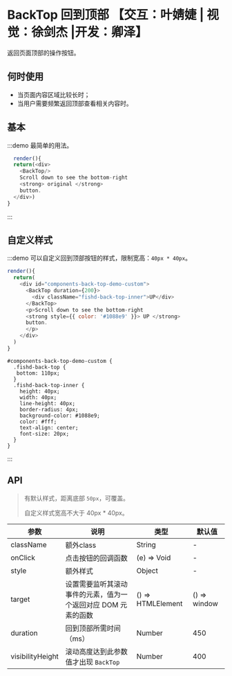 # BackTop 回到顶部 【交互：叶婧婕 | 视觉：徐剑杰 |开发：卿泽】

返回页面顶部的操作按钮。

## 何时使用

- 当页面内容区域比较长时；
- 当用户需要频繁返回顶部查看相关内容时。

## 基本

:::demo 最简单的用法。

```js
  render(){
  return(<div>
    <BackTop/>
    Scroll down to see the bottom-right
    <strong> original </strong>
    button.
  </div>)
}
```
:::

## 自定义样式

:::demo 可以自定义回到顶部按钮的样式，限制宽高：`40px * 40px`。

```js
render(){
  return(
    <div id="components-back-top-demo-custom">
      <BackTop duration={200}>
        <div className="fishd-back-top-inner">UP</div>
      </BackTop>
      <p>Scroll down to see the bottom-right
      <strong style={{ color: '#1088e9' }}> UP </strong>
      button.
      </p>
    </div>
  )
}
```

```less
#components-back-top-demo-custom {
  .fishd-back-top {
   bottom: 110px;
  }
  .fishd-back-top-inner {
    height: 40px;
    width: 40px;
    line-height: 40px;
    border-radius: 4px;
    background-color: #1088e9;
    color: #fff;
    text-align: center;
    font-size: 20px;
  }
}
```
:::

## API

> 有默认样式，距离底部 `50px`，可覆盖。
>
> 自定义样式宽高不大于 40px \* 40px。

| 参数 | 说明 | 类型 | 默认值 |
| --- | --- | --- | --- |
| className | 额外class | String | - |
| onClick | 点击按钮的回调函数 | (e) => Void | - |
| style | 额外样式 | Object | - |
| target | 设置需要监听其滚动事件的元素，值为一个返回对应 DOM 元素的函数 | () => HTMLElement | () => window |
| duration | 回到顶部所需时间（ms）	| Number | 450 |
| visibilityHeight | 滚动高度达到此参数值才出现 `BackTop` | Number | 400 |
